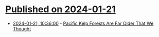 # [Published on 2024-01-21](index.md)

* [2024-01-21, 10:36:00](https://soylentnews.org/article.pl?sid=24/01/19/1047233&from=rss) - [Pacific Kelp Forests Are Far Older That We Thought](https://soylentnews.org/article.pl?sid=24/01/19/1047233&from=rss)
